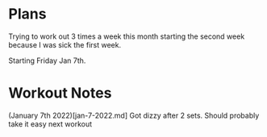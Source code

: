 # Plans

Trying to work out 3 times a week this month starting the second week because I was sick the first week. 

Starting Friday Jan 7th.

# Workout Notes

(January 7th 2022)[jan-7-2022.md]
Got dizzy after 2 sets. Should probably take it easy next workout
